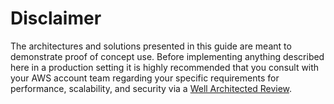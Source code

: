 # Disclaimer

The architectures and solutions presented in this guide are meant to demonstrate proof of concept use.  Before implementing anything described here in a production setting it is highly recommended that you consult with your AWS account team regarding your specific requirements for performance, scalability, and security via a [Well Architected Review](https://aws.amazon.com/architecture/well-architected/).